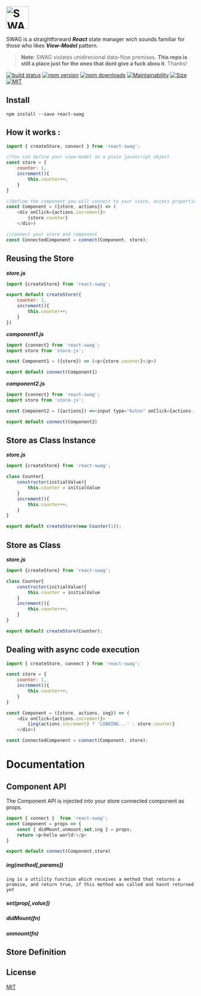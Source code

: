 
# <img src='https://i.imgur.com/Z74bS7R.png' height='60' alt='SWAG Logo' aria-label='redux.js.org' />

SWAG is a straightforward ***React*** state manager wich sounds familiar for those who likes ***View-Model*** pattern.

> **Note**: SWAG violates unidirecional data-flow premises.
**This repo is still a place just for the ones that dont give a fuck abou it**. Thanks!

[![build status](https://img.shields.io/travis/guisouza/react-swag/master.svg?color=%23ee1958&logoColor=%23ee1958)](https://travis-ci.org/guisouza/react-swag/)
[![npm version](https://img.shields.io/npm/v/react-swag.svg?color=%23ee1958&logoColor=%23ee1958)](https://www.npmjs.com/package/react-swag)
[![npm downloads](https://img.shields.io/npm/dm/react-swag.svg?color=%23ee1958&logoColor=%23ee1958)](https://www.npmjs.com/package/react-swag)
[![Maintainability](https://img.shields.io/codeclimate/maintainability/guisouza/react-swag?color=%23ee1958&logoColor=%23ee1958)](https://codeclimate.com/github/guisouza/react-swag)
[![Size](https://img.shields.io/bundlephobia/minzip/react-swag?color=%23ee1958&label=gzip%20size)]()
[![MIT](https://img.shields.io/github/license/guisouza/react-swag?color=ee1958)]()


## Install
```
npm install --save react-swag
```

## How it works : 
```javascript
import { createStore, connect } from 'react-swag';

//You can define your view-model as a plain javascript object
const store = {
    counter: 1,
    increment(){
        this.counter++;
    }
}

//Define the component you will connect to your store, access properties from store and methods from actions
const Component = ({store, actions}) => (
    <div onClick={actions.increment}>
        {store.counter}
    </div>)

//connect your store and component
const ConnectedComponent = connect(Component, store);
```

## Reusing the Store

***store.js***
```javascript
import {createStore} from 'react-swag';

export default createStore({
    counter: 1,
    increment(){
        this.counter++;
    }
})
```

***component1.js***
```javascript
import {connect} from 'react-swag';
import store from 'store.js';

const Component1 = ({store}) => (<p>{store.counter}</p>)

export default connect(Component1)
```

***component2.js***
```javascript
import {connect} from 'react-swag';
import store from 'store.js';

const Component2 = ({actions}) =><input type="buton" onClick={actions.increment} />

export default connect(Component2)
```

## Store as Class Instance

***store.js***
```javascript
import {createStore} from 'react-swag';

class Counter{
    constructor(initialValue){
        this.counter = initialValue
    }
    increment(){
        this.counter++;
    }
}

export default createStore(new Counter(1));
```

## Store as Class

***store.js***
```javascript
import {createStore} from 'react-swag';

class Counter{
    constructor(initialValue){
        this.counter = initialValue
    }
    increment(){
        this.counter++;
    }
}

export default createStore(Counter);
```

## Dealing with async code execution

```javascript
import { createStore, connect } from 'react-swag';

const store = {
    counter: 1,
    increment(){
        this.counter++;
    }
}

const Component = ({store, actions, ing}) => (
    <div onClick={actions.increment}>
        {ing(actions.increment) ? 'LOADING...' : store.counter}
    </div>)

const ConnectedComponent = connect(Component, store);
```

# Documentation

## Component API

The Component API is injected into your store connected component as props.

```javascript
import { connect }  from 'react-swag';
const Component = props => {
    const { didMount,unmount,set,ing } = props;
    return <p>hello world!</p>
}

export default connect(Component,store)

```

##### ing(method[,params])
    ing is a uttility function which receives a method that returns a promise, and return true, if this method was called and hasnt returned yet



##### set(prop[,value])

##### didMount(fn)

##### unmount(fn)

## Store Definition


## License

[MIT](LICENSE.md)